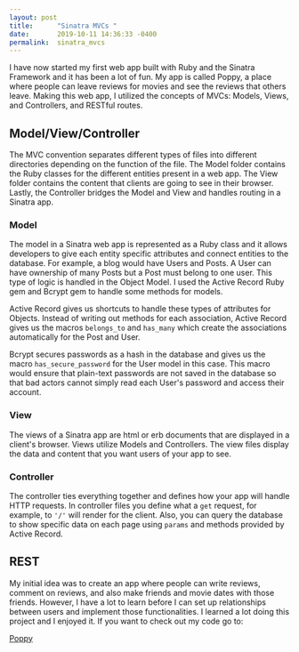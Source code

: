 ```yaml
---
layout: post
title:      "Sinatra MVCs "
date:       2019-10-11 14:36:33 -0400
permalink:  sinatra_mvcs
---
```



I have now started my first web app built with Ruby and the Sinatra Framework and it has been a lot of fun. My app is called Poppy, a place where people can leave reviews for movies and see the reviews that others leave. Making this web app, I utilized the concepts of MVCs: Models, Views, and Controllers, and RESTful routes.

## Model/View/Controller

The MVC convention separates different types of files into different directories depending on the function of the file. The Model folder contains the Ruby classes for the different entities present in a web app. The View folder contains the content that clients are going to see in their browser. Lastly, the Controller bridges the Model and View and handles routing in a Sinatra app. 

### Model

The model in a Sinatra web app is represented as a Ruby class and it allows developers to give each entity specific attributes and connect entities to the database. For example, a blog would have Users and Posts. A User can have ownership of many Posts but a Post must belong to one user. This type of logic is handled in the Object Model. I used the Active Record Ruby gem and Bcrypt gem to handle some methods for models. 

Active Record gives us shortcuts to handle these types of attributes for Objects. Instead of writing out methods for each association, Active Record gives us the macros ```belongs_to``` and ```has_many``` which create the associations automatically for the Post and User. 

Bcrypt secures passwords as a hash in the database and gives us the macro ```has_secure_password``` for the User model in this case. This macro would ensure that plain-text passwords are not saved in the database so that bad actors cannot simply read each User's password and access their account. 

### View 

The views of a Sinatra app are html or erb documents that are displayed in a client's browser. Views utilize Models and Controllers. The view files display the data and content that you want users of your app to see. 

### Controller 

The controller ties everything together and defines how your app will handle HTTP requests. In controller files you define what a ```get``` request, for example, to ``` '/' ``` will render for the client. Also, you can query the database to show specific data on each page using ```params``` and methods provided by Active Record. 

## REST



My initial idea was to create an app where people can write reviews, comment on reviews, and also make friends and movie dates with those friends. However, I have a lot to learn before I can set up relationships between users and implement those functionalities. I learned a lot doing this project and I enjoyed it. If you want to check out my code go to: 

[Poppy](http://github.com/anthonbrooks/poppy)
